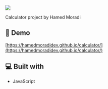 <img src="https://github.com/user-attachments/assets/8b6973a4-407f-402a-8a17-eaa89dc848ee">

<p id="description">Calculator project by Hamed Moradi</p>

<h2>🚀 Demo</h2>

[https://hamedmoradidev.github.io/calculator/](https://hamedmoradidev.github.io/calculator/)

<h2>💻 Built with</h2>

*   JavaScript

